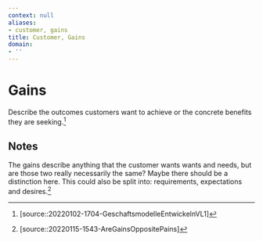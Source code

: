 ```yaml
---
context: null
aliases:
- customer, gains
title: Customer, Gains
domain:
- ''
---
```


# Gains

Describe the outcomes customers want to achieve or the concrete benefits they are seeking.[^1]

## Notes

The gains describe anything that the customer wants wants and needs, but are those two really necessarily the same? Maybe there should be a distinction here. This could also be split into: requirements, expectations and desires.[^2]

[^1]: [source::20220102-1704-GeschaftsmodelleEntwickelnVL1]
[^2]: [source::20220115-1543-AreGainsOppositePains]
